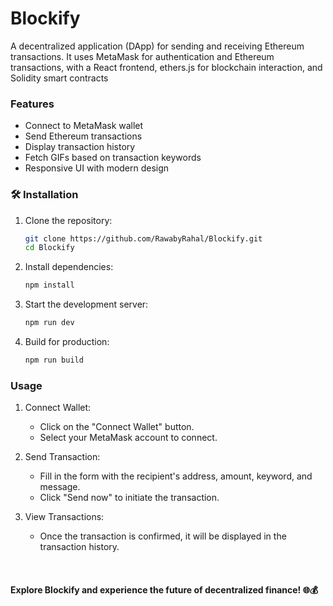 ﻿# Blockify
 
A decentralized application (DApp) for sending and receiving Ethereum transactions. It uses MetaMask for authentication and Ethereum transactions, with a React frontend, ethers.js for blockchain interaction, and Solidity smart contracts


### Features
- Connect to MetaMask wallet
- Send Ethereum transactions
- Display transaction history
- Fetch GIFs based on transaction keywords
- Responsive UI with modern design

### 🛠️ Installation 
1. Clone the repository:
   
   ```bash
   git clone https://github.com/RawabyRahal/Blockify.git
   cd Blockify
3. Install dependencies:
   
   ```bash
   npm install

5. Start the development server:
   
   ```bash
   npm run dev
   
7. Build for production:
   
   ```bash
   npm run build

### Usage
1. Connect Wallet:
   - Click on the "Connect Wallet" button.
   - Select your MetaMask account to connect.

2. Send Transaction:
   - Fill in the form with the recipient's address, amount, keyword, and message.
   - Click "Send now" to initiate the transaction.

3. View Transactions:
   - Once the transaction is confirmed, it will be displayed in the transaction history.



<br>

#### Explore Blockify and experience the future of decentralized finance! 🌐💰
